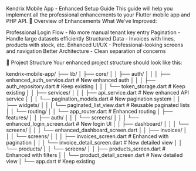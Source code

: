 Kendrix Mobile App - Enhanced Setup Guide
This guide will help you implement all the professional enhancements to your Flutter mobile app and PHP API.
🚀 Overview of Enhancements
What We've Improved:

Professional Login Flow - No more manual tenant key entry
Pagination - Handle large datasets efficiently
Structured Data - Invoices with lines, products with stock, etc.
Enhanced UI/UX - Professional-looking screens and navigation
Better Architecture - Clean separation of concerns

📁 Project Structure
Your enhanced project structure should look like this:

kendrix-mobile-app/
├── lib/
│   ├── core/
│   │   ├── auth/
│   │   │   ├── enhanced_auth_service.dart      # New enhanced auth
│   │   │   ├── auth_repository.dart            # Keep existing
│   │   │   └── token_storage.dart              # Keep existing
│   │   ├── services/
│   │   │   ├── api_service.dart                # New enhanced API service
│   │   │   └── pagination_models.dart          # New pagination system
│   │   ├── widgets/
│   │   │   └── paginated_list_view.dart        # Reusable paginated lists
│   │   └── routing/
│   │       └── app_router.dart                 # Enhanced routing
│   ├── features/
│   │   ├── auth/
│   │   │   └── screens/
│   │   │       └── enhanced_login_screen.dart  # New login UI
│   │   ├── dashboard/
│   │   │   └── screens/
│   │   │       └── enhanced_dashboard_screen.dart
│   │   ├── invoices/
│   │   │   └── screens/
│   │   │       ├── invoices_screen.dart        # Enhanced with pagination
│   │   │       └── invoice_detail_screen.dart  # New detailed view
│   │   └── products/
│   │       └── screens/
│   │           ├── products_screen.dart        # Enhanced with filters
│   │           └── product_detail_screen.dart  # New detailed view
│   └── app.dart                                # Keep existing